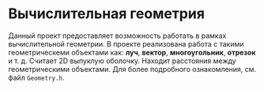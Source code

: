 # Вычислительная геометрия
Данный проект предоставляет возможность работать в рамках вычислительной геометрии. 
В проекте реализована работа с такими геометрическеми объектами как: **луч**, **вектор**,
**многоугольник**, **отрезок** и т. д. Считает 2D выпуклую оболочку. Находит расстояния
между геометрическими объектами. Для более подробного ознакомления, см. файл `Geometry.h`. 
